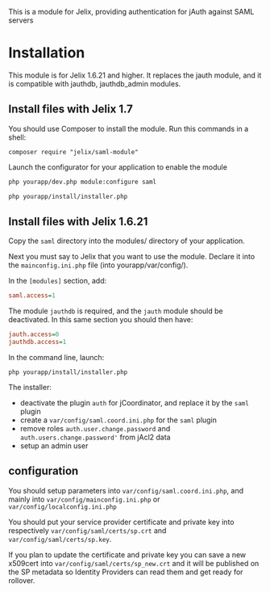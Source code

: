 This is a module for Jelix, providing authentication for jAuth against SAML servers 

Installation
============

This module is for Jelix 1.6.21 and higher. It replaces the jauth module,
and it is compatible with jauthdb, jauthdb_admin modules.

Install files with Jelix 1.7
----------------------------
You should use Composer to install the module. Run this commands in a shell:
                                               
```
composer require "jelix/saml-module"
```

Launch the configurator for your application to enable the module

```bash
php yourapp/dev.php module:configure saml

php yourapp/install/installer.php

```
Install files with Jelix 1.6.21
-------------------------------

Copy the `saml` directory into the modules/ directory of your application.

Next you must say to Jelix that you want to use the module. Declare
it into the `mainconfig.ini.php` file (into yourapp/var/config/).

In the `[modules]` section, add:

```ini
saml.access=1
```

The module `jauthdb` is required, and the `jauth` module should be deactivated.
In this same section you should then have:

```ini
jauth.access=0
jauthdb.access=1
```

In the command line, launch:

```
php yourapp/install/installer.php
```

The installer:

- deactivate the plugin `auth` for jCoordinator, and replace it by the `saml` plugin
- create a `var/config/saml.coord.ini.php` for the `saml` plugin
- remove roles `auth.user.change.password` and `auth.users.change.password'` from jAcl2 data
- setup an admin user

configuration
-------------

You should setup parameters into `var/config/saml.coord.ini.php`, and
mainly into `var/config/mainconfig.ini.php` or `var/config/localconfig.ini.php`

You should put your service provider certificate and private key into 
respectively `var/config/saml/certs/sp.crt` and `var/config/saml/certs/sp.key`.

If you plan to update the certificate and private key you can save a new 
x509cert into `var/config/saml/certs/sp_new.crt` and it will be published on the 
SP metadata so Identity Providers can read them and get ready for rollover.

